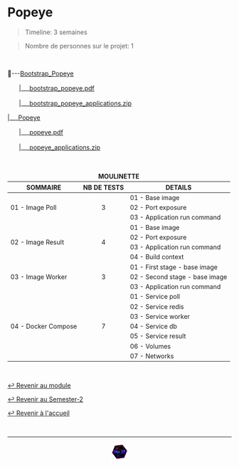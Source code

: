 # Popeye

> Timeline: 3 semaines

> Nombre de personnes sur le projet: 1

<br>

📂---[Bootstrap_Popeye](https://github.com/Studio-17/Epitech-Subjects/tree/main/Semester-2/B-DOP-200/Popeye/Bootstrap_Popeye)

ㅤㅤ|\_\_\_[bootstrap_popeye.pdf](https://github.com/Studio-17/Epitech-Subjects/blob/main/Semester-2/B-DOP-200/Popeye/Bootstrap_Popeye/bootstrap_popeye.pdf)

ㅤㅤ|\_\_\_[bootstrap_popeye_applications.zip](https://github.com/Studio-17/Epitech-Subjects/blob/main/Semester-2/B-DOP-200/Popeye/Bootstrap_Popeye/bootstrap_popeye_applications.zip)

|\_\_\_[Popeye](https://github.com/Studio-17/Epitech-Subjects/tree/main/Semester-2/B-DOP-200/Popeye/Popeye)

ㅤㅤ|\_\_\_[popeye.pdf](https://github.com/Studio-17/Epitech-Subjects/blob/main/Semester-2/B-DOP-200/Popeye/Popeye/popeye.pdf)

ㅤㅤ|\_\_\_[popeye_applications.zip](https://github.com/Studio-17/Epitech-Subjects/blob/main/Semester-2/B-DOP-200/Popeye/Popeye/popeye_applications.zip)


<br>


<table align="center">
    <thead>
        <tr>
            <td colspan="3" align="center"><strong>MOULINETTE</strong></td>
        </tr>
        <tr>
            <th>SOMMAIRE</th>
            <th>NB DE TESTS</th>
            <th>DETAILS</th>
        </tr>
    </thead>
    <tbody>
        <tr>
            <td rowspan="3">01 - Image Poll</td>
            <td rowspan="3" style="text-align: center;">3</td>
            <td>01 - Base image</td>
        </tr>
    		<tr>
			<td>02 - Port exposure</td>
		</tr>
		<tr>
			<td>03 - Application run command</td>
		</tr>
        <tr>
            <td rowspan="4">02 - Image Result</td>
            <td rowspan="4" style="text-align: center;">4</td>
            <td>01 - Base image</td>
        </tr>
    		<tr>
			<td>02 - Port exposure</td>
		</tr>
		<tr>
			<td>03 - Application run command</td>
		</tr>
		<tr>
			<td>04 - Build context</td>
		</tr>
        <tr>
            <td rowspan="3">03 - Image Worker</td>
            <td rowspan="3" style="text-align: center;">3</td>
            <td>01 - First stage - base image</td>
        </tr>
    		<tr>
			<td>02 - Second stage - base image</td>
		</tr>
		<tr>
			<td>03 - Application run command</td>
		</tr>
        <tr>
            <td rowspan="7">04 - Docker Compose</td>
            <td rowspan="7" style="text-align: center;">7</td>
            <td>01 - Service poll</td>
        </tr>
    		<tr>
			<td>02 - Service redis</td>
		</tr>
		<tr>
			<td>03 - Service worker</td>
		</tr>
		<tr>
			<td>04 - Service db</td>
		</tr>
		<tr>
			<td>05 - Service result</td>
		</tr>
		<tr>
			<td>06 - Volumes</td>
		</tr>
		<tr>
			<td>07 - Networks</td>
		</tr>
	</tbody>
</table>

<br>

[↩️ Revenir au module](https://github.com/Studio-17/Epitech-Subjects/blob/main/Semester-2/B-DOP-200)

[↩️ Revenir au Semester-2](https://github.com/Studio-17/Epitech-Subjects/blob/main/Semester-2)

[↩️ Revenir à l'accueil](https://github.com/Studio-17/Epitech-Subjects)

<br>

---

<div align="center">

<a href="https://github.com/Studio-17" target="_blank"><img src="../../../assets/voc17.gif" width="40"></a>

</div>